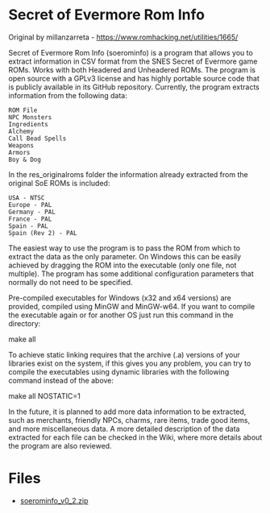 # Secret of Evermore Rom Info

Original by millanzarreta - https://www.romhacking.net/utilities/1665/

Secret of Evermore Rom Info (soerominfo) is a program that allows you to extract information in CSV format from the SNES Secret of Evermore game ROMs. Works with both Headered and Unheadered ROMs. The program is open source with a GPLv3 license and has highly portable source code that is publicly available in its GitHub repository. Currently, the program extracts information from the following data:

    ROM File
    NPC Monsters
    Ingredients
    Alchemy
    Call Bead Spells
    Weapons
    Armors
    Boy & Dog

In the res_originalroms folder the information already extracted from the original SoE ROMs is included:

    USA - NTSC
    Europe - PAL
    Germany - PAL
    France - PAL
    Spain - PAL
    Spain (Rev 2) - PAL

The easiest way to use the program is to pass the ROM from which to extract the data as the only parameter. On Windows this can be easily achieved by dragging the ROM into the executable (only one file, not multiple). The program has some additional configuration parameters that normally do not need to be specified.

Pre-compiled executables for Windows (x32 and x64 versions) are provided, compiled using MinGW and MinGW-w64. If you want to compile the executable again or for another OS just run this command in the directory:

make all

To achieve static linking requires that the archive (.a) versions of your libraries exist on the system, if this gives you any problem, you can try to compile the executables using dynamic libraries with the following command instead of the above:

make all NOSTATIC=1

In the future, it is planned to add more data information to be extracted, such as merchants, friendly NPCs, charms, rare items, trade good items, and more miscellaneous data. A more detailed description of the data extracted for each file can be checked in the Wiki, where more details about the program are also reviewed.

# Files

* [soerominfo_v0_2.zip](soerominfo_v0_2.zip)